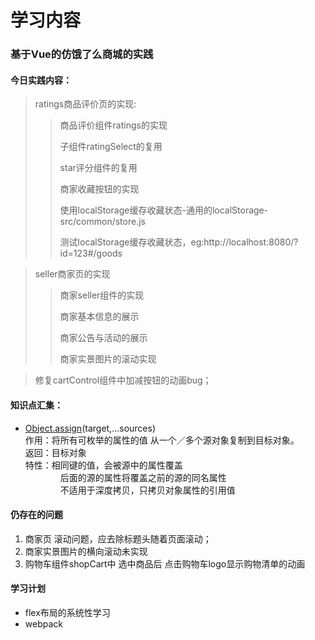 # 学习内容

### 基于Vue的仿饿了么商城的实践

#### 今日实践内容：

> ratings商品评价页的实现:
>>
>>  商品评价组件ratings的实现
>>
>>  子组件ratingSelect的复用
>>
>>  star评分组件的复用
>>
>>  商家收藏按钮的实现
>>
>>  使用localStorage缓存收藏状态-通用的localStorage-src/common/store.js
>>
>>  测试localStorage缓存收藏状态，eg:http://localhost:8080/?id=123#/goods

> seller商家页的实现
>>
>>  商家seller组件的实现
>>
>>  商家基本信息的展示
>>
>>  商家公告与活动的展示
>>
>>  商家实景图片的滚动实现
>>

> 修复cartControl组件中加减按钮的动画bug；

#### 知识点汇集：
- [Object.assign](https://developer.mozilla.org/zh-CN/docs/Web/JavaScript/Reference/Global_Objects/Object/assign)(target,...sources)<br>
作用：将所有可枚举的属性的值 从一个／多个源对象复制到目标对象。<br>
返回：目标对象<br>
特性：相同键的值，会被源中的属性覆盖<br>
&emsp;&emsp;&emsp;&emsp;后面的源的属性将覆盖之前的源的同名属性<br>
&emsp;&emsp;&emsp;&emsp;不适用于深度拷贝，只拷贝对象属性的引用值<br>

#### 仍存在的问题
1. 商家页 滚动问题，应去除标题头随着页面滚动；
2. 商家实景图片的横向滚动未实现
3. 购物车组件shopCart中 选中商品后 点击购物车logo显示购物清单的动画

#### 学习计划
- flex布局的系统性学习
- webpack
